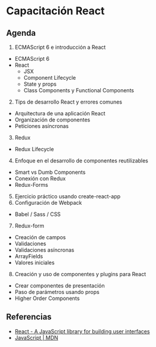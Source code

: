 # Capacitación React

## Agenda

1. ECMAScript 6 e introducción a React
  * ECMAScript 6
  * React
    * JSX
    * Component Lifecycle
    * State y props
    * Class Components y Functional Components
2. Tips de desarrollo React y errores comunes
  * Arquitectura de una aplicación React
  * Organización de componentes
  * Peticiones asíncronas
3. Redux
  * Redux Lifecycle
4. Enfoque en el desarrollo de componentes reutilizables
  * Smart vs Dumb Components
  * Conexión con Redux
  * Redux-Forms
5. Ejercicio práctico usando create-react-app
6. Configuración de Webpack
  * Babel / Sass / CSS
7. Redux-form
  * Creación de campos
  * Validaciones
  * Validaciones asíncronas
  * ArrayFields
  * Valores iniciales
8. Creación y uso de componentes y plugins para React
  * Crear componentes de presentación
  * Paso de parámetros usando props
  * Higher Order Components

## Referencias

* [React - A JavaScript library for building user interfaces](https://facebook.github.io/react/)
* [JavaScript | MDN](https://developer.mozilla.org/en-US/docs/Web/JavaScript)